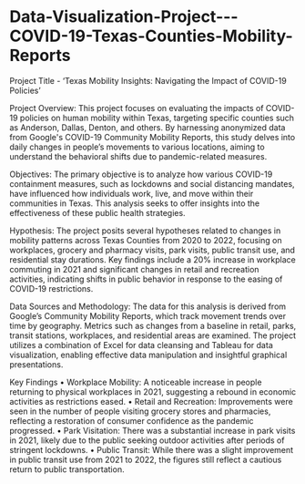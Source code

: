 # Data-Visualization-Project---COVID-19-Texas-Counties-Mobility-Reports
Project Title - ‘Texas Mobility Insights: Navigating the Impact of COVID-19 Policies’

Project Overview: This project focuses on evaluating the impacts of COVID-19 policies on human mobility within Texas, targeting specific counties such as Anderson, Dallas, Denton, and others. By harnessing anonymized data from Google's COVID-19 Community Mobility Reports, this study delves into daily changes in people’s movements to various locations, aiming to understand the behavioral shifts due to pandemic-related measures.

Objectives: The primary objective is to analyze how various COVID-19 containment measures, such as lockdowns and social distancing mandates, have influenced how individuals work, live, and move within their communities in Texas. This analysis seeks to offer insights into the effectiveness of these public health strategies.

Hypothesis: The project posits several hypotheses related to changes in mobility patterns across Texas Counties from 2020 to 2022, focusing on workplaces, grocery and pharmacy visits, park visits, public transit use, and residential stay durations. Key findings include a 20% increase in workplace commuting in 2021 and significant changes in retail and recreation activities, indicating shifts in public behavior in response to the easing of COVID-19 restrictions.

Data Sources and Methodology: The data for this analysis is derived from Google’s Community Mobility Reports, which track movement trends over time by geography. Metrics such as changes from a baseline in retail, parks, transit stations, workplaces, and residential areas are examined. The project utilizes a combination of Excel for data cleansing and Tableau for data visualization, enabling effective data manipulation and insightful graphical presentations.

Key Findings
•	Workplace Mobility: A noticeable increase in people returning to physical workplaces in 2021, suggesting a rebound in economic activities as restrictions eased.
•	Retail and Recreation: Improvements were seen in the number of people visiting grocery stores and pharmacies, reflecting a restoration of consumer confidence as the pandemic progressed.
•	Park Visitation: There was a substantial increase in park visits in 2021, likely due to the public seeking outdoor activities after periods of stringent lockdowns.
•	Public Transit: While there was a slight improvement in public transit use from 2021 to 2022, the figures still reflect a cautious return to public transportation.



